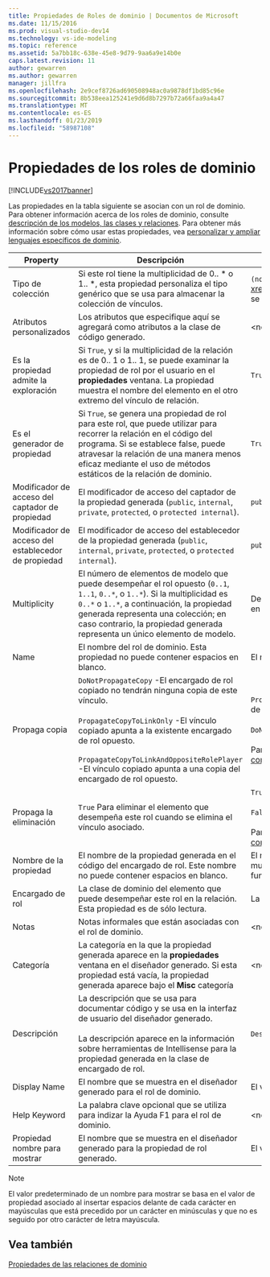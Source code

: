 ```yaml
---
title: Propiedades de Roles de dominio | Documentos de Microsoft
ms.date: 11/15/2016
ms.prod: visual-studio-dev14
ms.technology: vs-ide-modeling
ms.topic: reference
ms.assetid: 5a7bb18c-638e-45e8-9d79-9aa6a9e14b0e
caps.latest.revision: 11
author: gewarren
ms.author: gewarren
manager: jillfra
ms.openlocfilehash: 2e9cef8726ad690508948ac0a9878df1bd85c96e
ms.sourcegitcommit: 8b538eea125241e9d6d8b7297b72a66faa9a4a47
ms.translationtype: MT
ms.contentlocale: es-ES
ms.lasthandoff: 01/23/2019
ms.locfileid: "58987108"
---
```

# <a name="properties-of-domain-roles"></a>Propiedades de los roles de dominio
[!INCLUDE[vs2017banner](../includes/vs2017banner.md)]

Las propiedades en la tabla siguiente se asocian con un rol de dominio. Para obtener información acerca de los roles de dominio, consulte [descripción de los modelos, las clases y relaciones](../modeling/understanding-models-classes-and-relationships.md). Para obtener más información sobre cómo usar estas propiedades, vea [personalizar y ampliar lenguajes específicos de dominio](../modeling/customizing-and-extending-a-domain-specific-language.md).  
  
|Property|Descripción|Default|  
|--------------|-----------------|-------------|  
|Tipo de colección|Si este rol tiene la multiplicidad de 0.. * o 1.. \*, esta propiedad personaliza el tipo genérico que se usa para almacenar la colección de vínculos.|`(none)` - <xref:Microsoft.VisualStudio.Modeling.LinkedElementCollection%601> se usa|  
|Atributos personalizados|Los atributos que especifique aquí se agregará como atributos a la clase de código generado.|\<none>|  
|Es la propiedad admite la exploración|Si `True`, y si la multiplicidad de la relación es de 0.. 1 o 1.. 1, se puede examinar la propiedad de rol por el usuario en el **propiedades** ventana. La propiedad muestra el nombre del elemento en el otro extremo del vínculo de relación.|`True`|  
|Es el generador de propiedad|Si `True`, se genera una propiedad de rol para este rol, que puede utilizar para recorrer la relación en el código del programa. Si se establece false, puede atravesar la relación de una manera menos eficaz mediante el uso de métodos estáticos de la relación de dominio.|`True`|  
|Modificador de acceso del captador de propiedad|El modificador de acceso del captador de la propiedad generada (`public`, `internal`, `private`, `protected`, o `protected internal`).|`public`|  
|Modificador de acceso del establecedor de propiedad|El modificador de acceso del establecedor de la propiedad generada (`public`, `internal`, `private`, `protected`, o `protected internal`).|`public`|  
|Multiplicity|El número de elementos de modelo que puede desempeñar el rol opuesto (`0..1`, `1..1`, `0..*`, o `1..*`). Si la multiplicidad es `0..*` o `1..*`, a continuación, la propiedad generada representa una colección; en caso contrario, la propiedad generada representa un único elemento de modelo.|Depende del tipo de relación y si se trata el rol de origen o destino en la relación.|  
|Name|El nombre del rol de dominio. Esta propiedad no puede contener espacios en blanco.|El nombre de la clase de dominio del encargado de rol para este rol.|  
|Propaga copia|`DoNotPropagateCopy` -El encargado de rol copiado no tendrán ninguna copia de este vínculo.<br /><br /> `PropagateCopyToLinkOnly` -El vínculo copiado apunta a la existente encargado de rol opuesto.<br /><br /> `PropagateCopyToLinkAndOppositeRolePlayer` -El vínculo copiado apunta a una copia del encargado de rol opuesto.|`PropagateCopyToLinkAndOppositeRolePlayer` para los roles de origen de las incrustaciones.<br /><br /> `DoNotPropagateCopy` para otros roles.<br /><br /> Para obtener más información, consulte [personalizar el comportamiento de copia](../modeling/customizing-copy-behavior.md)|  
|Propaga la eliminación|`True` Para eliminar el elemento que desempeña este rol cuando se elimina el vínculo asociado.|`True` para el destino de un rol de incrustación.<br /><br /> `False` para otros roles.<br /><br /> Para obtener más información, consulte [personalizar el comportamiento de eliminación](../modeling/customizing-deletion-behavior.md).|  
|Nombre de la propiedad|El nombre de la propiedad generada en el código del encargado de rol. Este nombre no puede contener espacios en blanco.|El nombre del rol opuesto si este rol tiene un cero a uno o una multiplicidad de uno a uno; en caso contrario, el nombre de la función opuesta pluralizado.|  
|Encargado de rol|La clase de dominio del elemento que puede desempeñar este rol en la relación. Esta propiedad es de sólo lectura.|La clase de dominio del encargado de rol para este rol.|  
|Notas|Notas informales que están asociadas con el rol de dominio.|\<none>|  
|Categoría|La categoría en la que la propiedad generada aparece en la **propiedades** ventana en el diseñador generado. Si esta propiedad está vacía, la propiedad generada aparece bajo el **Misc** categoría|\<none>|  
|Descripción|La descripción que se usa para documentar código y se usa en la interfaz de usuario del diseñador generado.<br /><br /> La descripción aparece en la información sobre herramientas de Intellisense para la propiedad generada en la clase de encargado de rol.|`Description for` *el nombre completo de la función*|  
|Display Name|El nombre que se muestra en el diseñador generado para el rol de dominio.|El valor ajustado de la propiedad Name.|  
|Help Keyword|La palabra clave opcional que se utiliza para indizar la Ayuda F1 para el rol de dominio.|\<none>|  
|Propiedad nombre para mostrar|El nombre que se muestra en el diseñador generado para la propiedad de rol generado.|El valor ajustado de la propiedad de nombre de propiedad.|  
  
> [!NOTE]
>  El valor predeterminado de un nombre para mostrar se basa en el valor de propiedad asociado al insertar espacios delante de cada carácter en mayúsculas que está precedido por un carácter en minúsculas y que no es seguido por otro carácter de letra mayúscula.  
  
## <a name="see-also"></a>Vea también  
 [Propiedades de las relaciones de dominio](../modeling/properties-of-domain-relationships.md)
